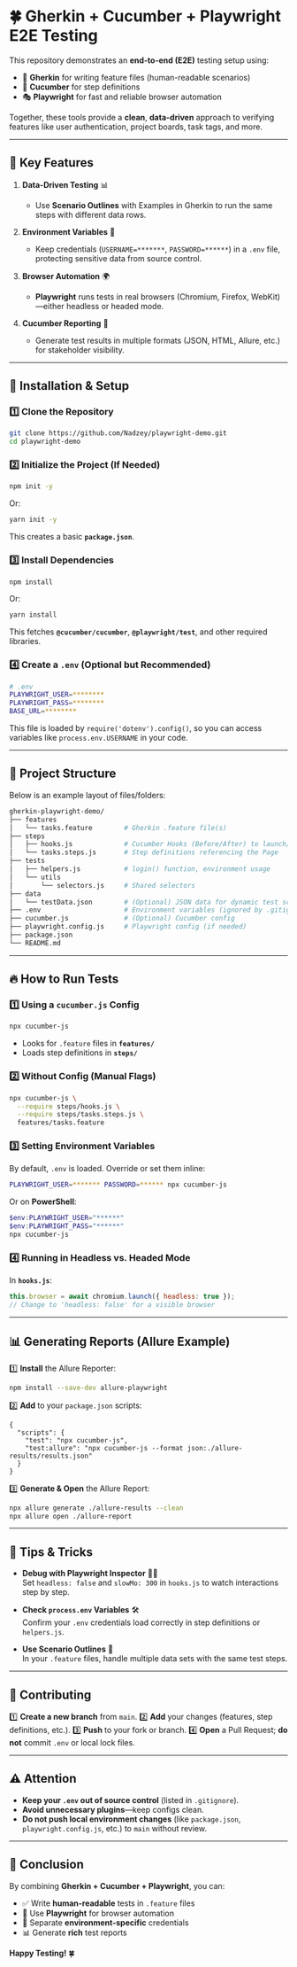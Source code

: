 # 🍀 Gherkin + Cucumber + Playwright E2E Testing

This repository demonstrates an **end-to-end (E2E)** testing setup using:

- 📝 **Gherkin** for writing feature files (human-readable scenarios)
- 🥒 **Cucumber** for step definitions
- 🎭 **Playwright** for fast and reliable browser automation

Together, these tools provide a **clean**, **data-driven** approach to verifying features like user authentication, project boards, task tags, and more.

---

## 🚀 Key Features

1. **Data-Driven Testing** 📊  
   - Use **Scenario Outlines** with Examples in Gherkin to run the same steps with different data rows.

2. **Environment Variables** 🔐  
   - Keep credentials (`USERNAME=*******`, `PASSWORD=******`) in a `.env` file, protecting sensitive data from source control.

3. **Browser Automation** 🌍  
   - **Playwright** runs tests in real browsers (Chromium, Firefox, WebKit)—either headless or headed mode.

4. **Cucumber Reporting** 📑  
   - Generate test results in multiple formats (JSON, HTML, Allure, etc.) for stakeholder visibility.

---

## 💾 Installation & Setup

### 1️⃣ Clone the Repository
```bash
git clone https://github.com/Nadzey/playwright-demo.git
cd playwright-demo
```

### 2️⃣ Initialize the Project (If Needed)
```bash
npm init -y
```
Or:
```bash
yarn init -y
```
This creates a basic **`package.json`**.

### 3️⃣ Install Dependencies
```bash
npm install
```
Or:
```bash
yarn install
```
This fetches **`@cucumber/cucumber`**, **`@playwright/test`**, and other required libraries.

### 4️⃣ Create a `.env` (Optional but Recommended)
```bash
# .env
PLAYWRIGHT_USER=********
PLAYWRIGHT_PASS=********
BASE_URL=********
```
This file is loaded by `require('dotenv').config()`, so you can access variables like `process.env.USERNAME` in your code.

---

## 🌱 Project Structure

Below is an example layout of files/folders:

```bash
gherkin-playwright-demo/
├── features
│   └── tasks.feature        # Gherkin .feature file(s)
├── steps
│   ├── hooks.js             # Cucumber Hooks (Before/After) to launch/close Playwright
│   └── tasks.steps.js       # Step definitions referencing the Page
├── tests
│   ├── helpers.js           # login() function, environment usage
│   └── utils
│       └── selectors.js     # Shared selectors
├── data
│   └── testData.json        # (Optional) JSON data for dynamic test scenarios
├── .env                     # Environment variables (ignored by .gitignore)
├── cucumber.js              # (Optional) Cucumber config
├── playwright.config.js     # Playwright config (if needed)
├── package.json
└── README.md
```

---

## 🔥 How to Run Tests

### 1️⃣ Using a `cucumber.js` Config
```bash
npx cucumber-js
```
- Looks for `.feature` files in **`features/`**
- Loads step definitions in **`steps/`**

### 2️⃣ Without Config (Manual Flags)
```bash
npx cucumber-js \
  --require steps/hooks.js \
  --require steps/tasks.steps.js \
  features/tasks.feature
```

### 3️⃣ Setting Environment Variables
By default, `.env` is loaded. Override or set them inline:
```bash
PLAYWRIGHT_USER=******* PASSWORD=****** npx cucumber-js
```
Or on **PowerShell**:
```powershell
$env:PLAYWRIGHT_USER="******"
$env:PLAYWRIGHT_PASS="******"
npx cucumber-js
```

### 4️⃣ Running in Headless vs. Headed Mode
In **`hooks.js`**:
```js
this.browser = await chromium.launch({ headless: true });
// Change to 'headless: false' for a visible browser
```

---

## 📊 Generating Reports (Allure Example)

1️⃣ **Install** the Allure Reporter:
```bash
npm install --save-dev allure-playwright
```
2️⃣ **Add** to your `package.json` scripts:
```jsonc
{
  "scripts": {
    "test": "npx cucumber-js",
    "test:allure": "npx cucumber-js --format json:./allure-results/results.json"
  }
}
```
3️⃣ **Generate & Open** the Allure Report:
```bash
npx allure generate ./allure-results --clean
npx allure open ./allure-report
```

---

## 🤖 Tips & Tricks

- **Debug with Playwright Inspector** 🕵️‍♂️  
  Set `headless: false` and `slowMo: 300` in `hooks.js` to watch interactions step by step.

- **Check `process.env` Variables** 🛠️  
  Confirm your `.env` credentials load correctly in step definitions or `helpers.js`.

- **Use Scenario Outlines** 📑  
  In your `.feature` files, handle multiple data sets with the same test steps.

---

## 🤝 Contributing

1️⃣ **Create a new branch** from `main`.
2️⃣ **Add** your changes (features, step definitions, etc.).
3️⃣ **Push** to your fork or branch.
4️⃣ **Open** a Pull Request; **do not** commit `.env` or local lock files.

---

## ⚠️ Attention

- **Keep your `.env` out of source control** (listed in `.gitignore`).
- **Avoid unnecessary plugins**—keep configs clean.
- **Do not push local environment changes** (like `package.json`, `playwright.config.js`, etc.) to `main` without review.

---

## 🎉 Conclusion

By combining **Gherkin + Cucumber + Playwright**, you can:

- ✅ Write **human-readable** tests in `.feature` files
- 🚀 Use **Playwright** for browser automation
- 🔐 Separate **environment-specific** credentials
- 📊 Generate **rich** test reports

**Happy Testing!** 🍀
